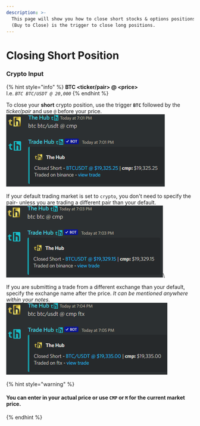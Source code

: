 ```yaml
---
description: >-
  This page will show you how to close short stocks & options positions. BTC
  (Buy to Close) is the trigger to close long positions.
---
```


# Closing Short Position

### Crypto Input

{% hint style="info" %}
**BTC \<ticker/pair> @ \<price>**\
I.e. _`BTC BTC/USDT @ 20,000`_
{% endhint %}

To close your **short** crypto position, use the trigger **`BTC`** followed by the _ticker/pair_ and use `@` before your price. \
![](<../../.gitbook/assets/image (160).png>)

If your default trading market is set to `crypto`, you don't need to specify the pair- unless you are trading a different pair than your default.\
![](<../../.gitbook/assets/image (194).png>)\


If you are submitting a trade from a different exchange than your default, specify the exchange name after the price. _It can be mentioned anywhere within your notes._\
![](<../../.gitbook/assets/image (179).png>)



{% hint style="warning" %}
#### You can enter in your actual price or use `CMP` or `M` for the current market price.
{% endhint %}
